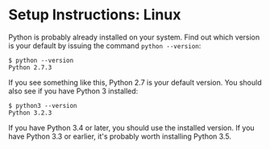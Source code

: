 Setup Instructions: Linux
===

Python is probably already installed on your system. Find out which version is your default by issuing the command `python --version`:

    $ python --version
    Python 2.7.3

If you see something like this, Python 2.7 is your default version. You should also see if you have Python 3 installed:

    $ python3 --version
    Python 3.2.3

If you have Python 3.4 or later, you should use the installed version. If you have Python 3.3 or earlier, it's probably worth installing Python 3.5.